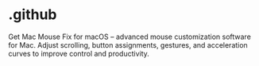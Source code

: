 # .github
Get Mac Mouse Fix for macOS – advanced mouse customization software for Mac. Adjust scrolling, button assignments, gestures, and acceleration curves to improve control and productivity.

